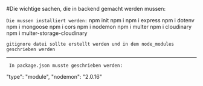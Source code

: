 #Die wichtige sachen, die in backend gemacht werden mussen:

`Die mussen installiert werden:`
npm init
npm i
npm i express
npm i dotenv
npm i mongoose
npm i cors
npm i nodemon
npm i multer
npm i cloudinary
npm i multer-storage-cloudinary


`gitignore datei sollte erstellt werden und in dem node_modules geschrieben werden  `

*************
` In package.json musste geschrieben werden:`

  "type": "module",
  "nodemon": "2.0.16"
